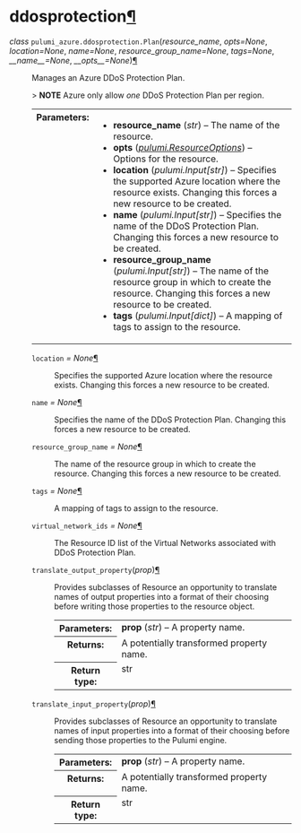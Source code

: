 <div class="section" id="module-pulumi_azure.ddosprotection">
<span id="ddosprotection"></span><h1>ddosprotection<a class="headerlink" href="#module-pulumi_azure.ddosprotection" title="Permalink to this headline">¶</a></h1>
<dl class="class">
<dt id="pulumi_azure.ddosprotection.Plan">
<em class="property">class </em><code class="descclassname">pulumi_azure.ddosprotection.</code><code class="descname">Plan</code><span class="sig-paren">(</span><em>resource_name</em>, <em>opts=None</em>, <em>location=None</em>, <em>name=None</em>, <em>resource_group_name=None</em>, <em>tags=None</em>, <em>__name__=None</em>, <em>__opts__=None</em><span class="sig-paren">)</span><a class="headerlink" href="#pulumi_azure.ddosprotection.Plan" title="Permalink to this definition">¶</a></dt>
<dd><p>Manages an Azure DDoS Protection Plan.</p>
<p>&gt; <strong>NOTE</strong> Azure only allow <cite>one</cite> DDoS Protection Plan per region.</p>
<table class="docutils field-list" frame="void" rules="none">
<col class="field-name" />
<col class="field-body" />
<tbody valign="top">
<tr class="field-odd field"><th class="field-name">Parameters:</th><td class="field-body"><ul class="first last simple">
<li><strong>resource_name</strong> (<em>str</em>) – The name of the resource.</li>
<li><strong>opts</strong> (<a class="reference internal" href="../../pulumi/#pulumi.ResourceOptions" title="pulumi.ResourceOptions"><em>pulumi.ResourceOptions</em></a>) – Options for the resource.</li>
<li><strong>location</strong> (<em>pulumi.Input</em><em>[</em><em>str</em><em>]</em>) – Specifies the supported Azure location where the resource exists. Changing this forces a new resource to be created.</li>
<li><strong>name</strong> (<em>pulumi.Input</em><em>[</em><em>str</em><em>]</em>) – Specifies the name of the DDoS Protection Plan. Changing this forces a new resource to be created.</li>
<li><strong>resource_group_name</strong> (<em>pulumi.Input</em><em>[</em><em>str</em><em>]</em>) – The name of the resource group in which to create the resource. Changing this forces a new resource to be created.</li>
<li><strong>tags</strong> (<em>pulumi.Input</em><em>[</em><em>dict</em><em>]</em>) – A mapping of tags to assign to the resource.</li>
</ul>
</td>
</tr>
</tbody>
</table>
<dl class="attribute">
<dt id="pulumi_azure.ddosprotection.Plan.location">
<code class="descname">location</code><em class="property"> = None</em><a class="headerlink" href="#pulumi_azure.ddosprotection.Plan.location" title="Permalink to this definition">¶</a></dt>
<dd><p>Specifies the supported Azure location where the resource exists. Changing this forces a new resource to be created.</p>
</dd></dl>

<dl class="attribute">
<dt id="pulumi_azure.ddosprotection.Plan.name">
<code class="descname">name</code><em class="property"> = None</em><a class="headerlink" href="#pulumi_azure.ddosprotection.Plan.name" title="Permalink to this definition">¶</a></dt>
<dd><p>Specifies the name of the DDoS Protection Plan. Changing this forces a new resource to be created.</p>
</dd></dl>

<dl class="attribute">
<dt id="pulumi_azure.ddosprotection.Plan.resource_group_name">
<code class="descname">resource_group_name</code><em class="property"> = None</em><a class="headerlink" href="#pulumi_azure.ddosprotection.Plan.resource_group_name" title="Permalink to this definition">¶</a></dt>
<dd><p>The name of the resource group in which to create the resource. Changing this forces a new resource to be created.</p>
</dd></dl>

<dl class="attribute">
<dt id="pulumi_azure.ddosprotection.Plan.tags">
<code class="descname">tags</code><em class="property"> = None</em><a class="headerlink" href="#pulumi_azure.ddosprotection.Plan.tags" title="Permalink to this definition">¶</a></dt>
<dd><p>A mapping of tags to assign to the resource.</p>
</dd></dl>

<dl class="attribute">
<dt id="pulumi_azure.ddosprotection.Plan.virtual_network_ids">
<code class="descname">virtual_network_ids</code><em class="property"> = None</em><a class="headerlink" href="#pulumi_azure.ddosprotection.Plan.virtual_network_ids" title="Permalink to this definition">¶</a></dt>
<dd><p>The Resource ID list of the Virtual Networks associated with DDoS Protection Plan.</p>
</dd></dl>

<dl class="method">
<dt id="pulumi_azure.ddosprotection.Plan.translate_output_property">
<code class="descname">translate_output_property</code><span class="sig-paren">(</span><em>prop</em><span class="sig-paren">)</span><a class="headerlink" href="#pulumi_azure.ddosprotection.Plan.translate_output_property" title="Permalink to this definition">¶</a></dt>
<dd><p>Provides subclasses of Resource an opportunity to translate names of output properties
into a format of their choosing before writing those properties to the resource object.</p>
<table class="docutils field-list" frame="void" rules="none">
<col class="field-name" />
<col class="field-body" />
<tbody valign="top">
<tr class="field-odd field"><th class="field-name">Parameters:</th><td class="field-body"><strong>prop</strong> (<em>str</em>) – A property name.</td>
</tr>
<tr class="field-even field"><th class="field-name">Returns:</th><td class="field-body">A potentially transformed property name.</td>
</tr>
<tr class="field-odd field"><th class="field-name">Return type:</th><td class="field-body">str</td>
</tr>
</tbody>
</table>
</dd></dl>

<dl class="method">
<dt id="pulumi_azure.ddosprotection.Plan.translate_input_property">
<code class="descname">translate_input_property</code><span class="sig-paren">(</span><em>prop</em><span class="sig-paren">)</span><a class="headerlink" href="#pulumi_azure.ddosprotection.Plan.translate_input_property" title="Permalink to this definition">¶</a></dt>
<dd><p>Provides subclasses of Resource an opportunity to translate names of input properties into
a format of their choosing before sending those properties to the Pulumi engine.</p>
<table class="docutils field-list" frame="void" rules="none">
<col class="field-name" />
<col class="field-body" />
<tbody valign="top">
<tr class="field-odd field"><th class="field-name">Parameters:</th><td class="field-body"><strong>prop</strong> (<em>str</em>) – A property name.</td>
</tr>
<tr class="field-even field"><th class="field-name">Returns:</th><td class="field-body">A potentially transformed property name.</td>
</tr>
<tr class="field-odd field"><th class="field-name">Return type:</th><td class="field-body">str</td>
</tr>
</tbody>
</table>
</dd></dl>

</dd></dl>

</div>
